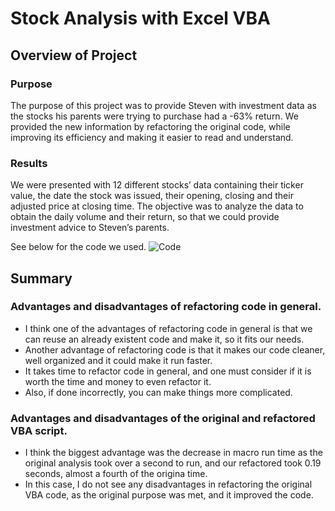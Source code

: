 # Stock Analysis with Excel VBA

## Overview of Project

### Purpose
The purpose of this project was to provide Steven with investment data as the stocks his parents were trying to purchase had a -63% return.
We provided the new information by refactoring the original code, while improving its efficiency and making it easier to read and understand.

### Results
We were presented with 12 different stocks’ data containing their ticker value, the date the stock was issued, their opening, closing and their adjusted price at closing time. The objective was to analyze the data to obtain the daily volume and their return, so that we could provide investment advice to Steven’s parents.

See below for the code we used.
![Code](https://user-images.githubusercontent.com/86321353/124200194-8dd73c80-da89-11eb-8275-8b0f5809f28d.png)

## Summary

### Advantages and disadvantages of refactoring code in general.

-	I think one of the advantages of refactoring code in general is that we can reuse an already existent code and make it, so it fits our needs.
-	Another advantage of refactoring code is that it makes our code cleaner, well organized and it could make it run faster.
-	It takes time to refactor code in general, and one must consider if it is worth the time and money to even refactor it.
-	Also, if done incorrectly, you can make things more complicated.  

### Advantages and disadvantages of the original and refactored VBA script.
-	I think the biggest advantage was the decrease in macro run time as the original analysis took over a second to run, and our refactored took 0.19 seconds, almost a fourth of the origina time. 
-	In this case, I do not see any disadvantages in refactoring the original VBA code, as the original purpose was met, and it improved the code.
